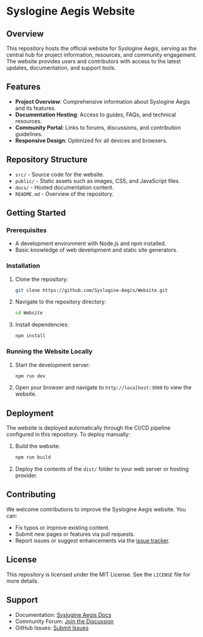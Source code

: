 # Syslogine Aegis Website

## Overview
This repository hosts the official website for Syslogine Aegis, serving as the central hub for project information, resources, and community engagement. The website provides users and contributors with access to the latest updates, documentation, and support tools.

## Features
- **Project Overview**: Comprehensive information about Syslogine Aegis and its features.
- **Documentation Hosting**: Access to guides, FAQs, and technical resources.
- **Community Portal**: Links to forums, discussions, and contribution guidelines.
- **Responsive Design**: Optimized for all devices and browsers.

## Repository Structure
- `src/` - Source code for the website.
- `public/` - Static assets such as images, CSS, and JavaScript files.
- `docs/` - Hosted documentation content.
- `README.md` - Overview of the repository.

## Getting Started
### Prerequisites
- A development environment with Node.js and npm installed.
- Basic knowledge of web development and static site generators.

### Installation
1. Clone the repository:
   ```bash
   git clone https://github.com/Syslogine-Aegis/Website.git
   ```
2. Navigate to the repository directory:
   ```bash
   cd Website
   ```
3. Install dependencies:
   ```bash
   npm install
   ```

### Running the Website Locally
1. Start the development server:
   ```bash
   npm run dev
   ```
2. Open your browser and navigate to `http://localhost:3000` to view the website.

## Deployment
The website is deployed automatically through the CI/CD pipeline configured in this repository. To deploy manually:
1. Build the website:
   ```bash
   npm run build
   ```
2. Deploy the contents of the `dist/` folder to your web server or hosting provider.

## Contributing
We welcome contributions to improve the Syslogine Aegis website. You can:
- Fix typos or improve existing content.
- Submit new pages or features via pull requests.
- Report issues or suggest enhancements via the [issue tracker](https://github.com/Syslogine-Aegis/Website/issues).

## License
This repository is licensed under the MIT License. See the `LICENSE` file for more details.

## Support
- Documentation: [Syslogine Aegis Docs](https://docs.syslogine-aegis.com)
- Community Forum: [Join the Discussion](https://community.syslogine-aegis.com)
- GitHub Issues: [Submit Issues](https://github.com/Syslogine-Aegis/Website/issues)
